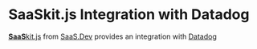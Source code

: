 
# **SaaS**kit.js Integration with Datadog

[**SaaS**kit.js](https://saaskit.js.org) from [SaaS.Dev](https://saas.dev) provides an integration with [Datadog](https://saaskit.js.org/integrations/datadog)
